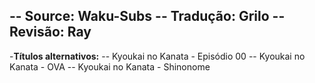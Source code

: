 -- Source: Waku-Subs
-- Tradução: Grilo
-- Revisão: Ray
-
-**Títulos alternativos:**
-- Kyoukai no Kanata - Episódio 00
-- Kyoukai no Kanata - OVA
-- Kyoukai no Kanata - Shinonome